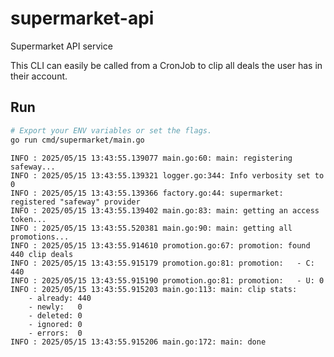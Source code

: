 # supermarket-api
Supermarket API service

This CLI can easily be called from a CronJob to clip all deals the user has in their account.

## Run
```sh
# Export your ENV variables or set the flags.
go run cmd/supermarket/main.go
```

```log
INFO : 2025/05/15 13:43:55.139077 main.go:60: main: registering safeway...
INFO : 2025/05/15 13:43:55.139321 logger.go:344: Info verbosity set to 0
INFO : 2025/05/15 13:43:55.139366 factory.go:44: supermarket: registered "safeway" provider
INFO : 2025/05/15 13:43:55.139402 main.go:83: main: getting an access token...
INFO : 2025/05/15 13:43:55.520381 main.go:90: main: getting all promotions...
INFO : 2025/05/15 13:43:55.914610 promotion.go:67: promotion: found 440 clip deals
INFO : 2025/05/15 13:43:55.915179 promotion.go:81: promotion:   - C: 440
INFO : 2025/05/15 13:43:55.915190 promotion.go:81: promotion:   - U: 0
INFO : 2025/05/15 13:43:55.915203 main.go:113: main: clip stats:
    - already: 440
    - newly:   0
    - deleted: 0
    - ignored: 0
    - errors:  0
INFO : 2025/05/15 13:43:55.915206 main.go:172: main: done
```